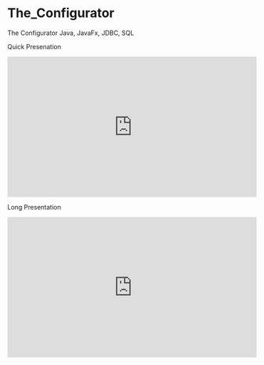 # The_Configurator
The Configurator Java, JavaFx, JDBC, SQL

Quick Presenation
<iframe width="560" height="315" src="https://www.youtube.com/embed/_Z4d4oX4flE?start=462" frameborder="0" allow="accelerometer; autoplay; encrypted-media; gyroscope; picture-in-picture" allowfullscreen></iframe>

Long Presentation
<iframe width="560" height="315" src="https://www.youtube.com/embed/_Z4d4oX4flE" frameborder="0" allow="accelerometer; autoplay; encrypted-media; gyroscope; picture-in-picture" allowfullscreen></iframe>
